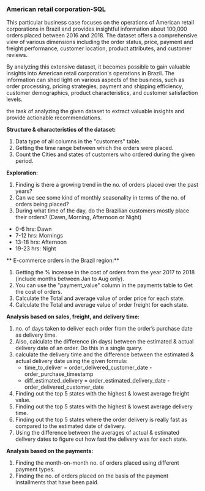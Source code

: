 ### American retail corporation-SQL

This particular business case focuses on the operations of American retail corporations in Brazil and provides insightful information about 100,000 orders placed between 2016 and 2018. The dataset offers a comprehensive view of various dimensions including the order status, price, payment and freight performance, customer location, product attributes, and customer reviews.

By analyzing this extensive dataset, it becomes possible to gain valuable insights into American retail corporation's operations in Brazil. The information can shed light on various aspects of the business, such as order processing, pricing strategies, payment and shipping efficiency, customer demographics, product characteristics, and customer satisfaction levels.

the task of analyzing the given dataset to extract valuable insights and provide actionable recommendations.

**Structure & characteristics of the dataset:**
  1. Data type of all columns in the "customers" table.
  2. Getting the time range between which the orders were placed.
  3. Count the Cities and states of customers who ordered during the given period.

**Exploration:**
  1. Finding is there a growing trend in the no. of orders placed over the past years?
  2. Can we see some kind of monthly seasonality in terms of the no. of orders being placed?
  3. During what time of the day, do the Brazilian customers mostly place their orders? (Dawn, Morning, Afternoon or Night)
   * 0-6 hrs: Dawn
   * 7-12 hrs: Mornings
   * 13-18 hrs: Afternoon
   * 19-23 hrs: Night

** E-commerce orders in the Brazil region:**
  1. Getting the % increase in the cost of orders from the year 2017 to 2018 (include months between Jan to Aug only).
  2. You can use the "payment_value" column in the payments table to Get the cost of orders.
  3. Calculate the Total and average value of order price for each state.
  4. Calculate the Total and average value of order freight for each state.

**Analysis based on sales, freight, and delivery time:**
  1. no. of days taken to deliver each order from the order’s purchase date as delivery time.
  2. Also, calculate the difference (in days) between the estimated & actual delivery date of an order.
     Do this in a single query.
  3. calculate the delivery time and the difference between the estimated & actual delivery date using the given formula:
       * time_to_deliver = order_delivered_customer_date - order_purchase_timestamp
       * diff_estimated_delivery = order_estimated_delivery_date - order_delivered_customer_date
  4. Finding out the top 5 states with the highest & lowest average freight value.
  5. Finding out the top 5 states with the highest & lowest average delivery time.
  6. Finding out the top 5 states where the order delivery is really fast as compared to the estimated date of delivery.
  7. Using the difference between the averages of actual & estimated delivery dates to figure out how fast the delivery was for each state.

**Analysis based on the payments:**
  1. Finding the month-on-month no. of orders placed using different payment types.
  2. Finding the no. of orders placed on the basis of the payment installments that have been paid.
     
